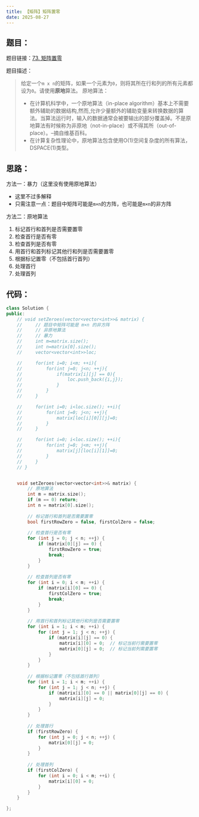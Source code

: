 ```yaml
---
title: 【矩阵】矩阵置零
date: 2025-08-27
---
```



## 题目：

题目链接：[73. 矩阵置零](https://leetcode.cn/problems/set-matrix-zeroes/description/?envType=study-plan-v2&envId=top-100-liked)

题目描述：

> 给定一个`m x n`的矩阵，如果一个元素为`0`，则将其所在行和列的所有元素都设为`0`。请使用**原地**算法。
> 原地算法：
> - 在计算机科学中，一个原地算法（in-place algorithm）基本上不需要额外辅助的数据结构,然而,允许少量额外的辅助变量来转换数据的算法。当算法运行时，输入的数据通常会被要输出的部分覆盖掉。不是原地算法有时候称为非原地（not-in-place）或不得其所（out-of-place）。–摘自维基百科。
> - 在计算复杂性理论中，原地算法包含使用O(1)空间复杂度的所有算法，DSPACE(1)类型。

## 思路：

方法一：暴力（这里没有使用原地算法）

- 这里不过多解释
- 只需注意一点：题目中矩阵可能是`m×n`的方阵，也可能是`m×n`的非方阵

方法二：原地算法

1. 标记首行和首列是否需要置零
2. 检查首行是否有零
3. 检查首列是否有零
4. 用首行和首列标记其他行和列是否需要置零
5. 根据标记置零（不包括首行首列）
6. 处理首行
7. 处理首列

## 代码：

```c++
class Solution {
public:
    // void setZeroes(vector<vector<int>>& matrix) {
    //     // 题目中矩阵可能是 m×n 的非方阵
    //     // 非原地算法
    //     // 暴力
    //     int m=matrix.size();
    //     int n=matrix[0].size();
    //     vector<vector<int>>loc;

    //     for(int i=0; i<m; ++i){
    //         for(int j=0; j<n; ++j){
    //             if(matrix[i][j] == 0){
    //                 loc.push_back({i,j});
    //             }
    //         }
    //     }

    //     for(int i=0; i<loc.size(); ++i){
    //         for(int j=0; j<n; ++j){
    //             matrix[loc[i][0]][j]=0;
    //         }
    //     }

    //     for(int i=0; i<loc.size(); ++i){
    //         for(int j=0; j<m; ++j){
    //             matrix[j][loc[i][1]]=0;
    //         }
    //     }
    // }


    void setZeroes(vector<vector<int>>& matrix) {
        // 原地算法
        int m = matrix.size();
        if (m == 0) return;
        int n = matrix[0].size();
        
        // 标记首行和首列是否需要置零
        bool firstRowZero = false, firstColZero = false;
        
        // 检查首行是否有零
        for (int j = 0; j < n; ++j) {
            if (matrix[0][j] == 0) {
                firstRowZero = true;
                break;
            }
        }
        
        // 检查首列是否有零
        for (int i = 0; i < m; ++i) {
            if (matrix[i][0] == 0) {
                firstColZero = true;
                break;
            }
        }
        
        // 用首行和首列标记其他行和列是否需要置零
        for (int i = 1; i < m; ++i) {
            for (int j = 1; j < n; ++j) {
                if (matrix[i][j] == 0) {
                    matrix[i][0] = 0;  // 标记当前行需要置零
                    matrix[0][j] = 0;  // 标记当前列需要置零
                }
            }
        }
        
        // 根据标记置零（不包括首行首列）
        for (int i = 1; i < m; ++i) {
            for (int j = 1; j < n; ++j) {
                if (matrix[i][0] == 0 || matrix[0][j] == 0) {
                    matrix[i][j] = 0;
                }
            }
        }
        
        // 处理首行
        if (firstRowZero) {
            for (int j = 0; j < n; ++j) {
                matrix[0][j] = 0;
            }
        }
        
        // 处理首列
        if (firstColZero) {
            for (int i = 0; i < m; ++i) {
                matrix[i][0] = 0;
            }
        }
    }

};
```